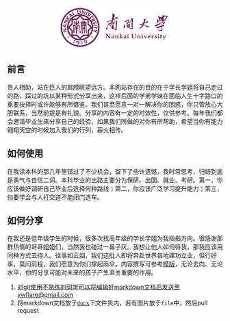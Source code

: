<div align=center><img src="src/others/NKU.png" height = "100"/>

<div align=left>

## 前言

贵人相助，站在巨人的肩膀眺望远方。本网站存在的目的在于学长学姐将自己走过的路、踩过的坑以某种形式分享出来，这样后面的学弟学妹在面临人生十字路口的重要抉择时或许能够有所借鉴。我们甚至愿意一对一解决你的困惑，你只管放心大胆联系，当然前提是有礼貌。分享的内容有一定的时效性，仅供参考。每年我们都会邀请毕业生来分享自己的经验，如果我们所做的对你有所帮助，希望当你有能力翱翔天空的时候加入我们的行列，薪火相传。

## 如何使用

在我读本科的那几年里错过了不少机会，留下了些许遗憾，我时常思考，归结到底是勇气与自信二词。本科毕业的出路主要分为保研、出国、就业、考研。第一，你应该做好调研自己毕业后选择何种路线；第二，你应该广泛学习提升能力；第三，你要学会与人打交道不能闭门造车。

## 如何分享

在我还是低年级学生的时候，很多次找高年级的学长学姐为我指指方向。很感谢那群热情的哥哥姐姐们，当然我也碰过一鼻子灰。我想让他人如何待我，那我应该用同种方式去待人。往事如云烟，我们这批人即将奔赴世界各地建功立业，但行好事，莫问前程，我们愿意为你们撑起雨伞。内容撰写可参考[模版](https://github.com/FlareNKU/GloryPath/tree/main/src/others/19-姓名-去向.md)，无论去向、无论水平，你的分享可能对未来的孩子产生至关重要的作用。

1. 对git使用不熟练的同学可以将编辑好markdown文档后发送至ywflare@gmail.com
2. 将markdown文档放于[`docs`](https://github.com/FlareNKU/GloryPath/tree/main/docs)下文件夹内，若有图片放于`file`中，然后pull request